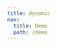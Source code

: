 ```yaml
---
title: dynamic
nav:
  title: Demo
  path: /demo
---
```


<code src="../examples/dynamic.jsx"></code>
